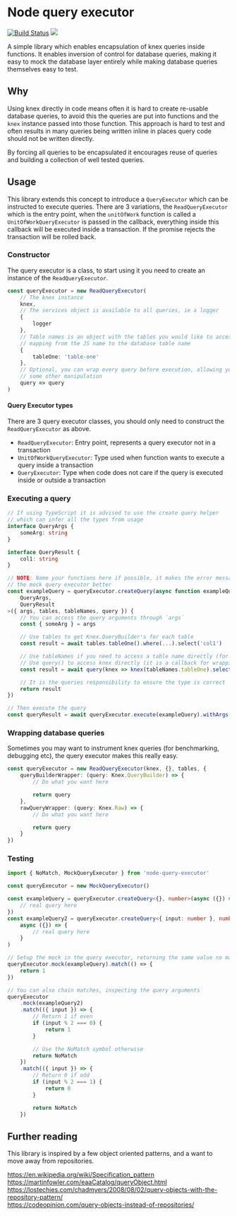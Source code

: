 # Node query executor

[![Build Status](https://travis-ci.com/sevenwestmedia-labs/node-knex-query-executor.svg?branch=master)](https://travis-ci.com/sevenwestmedia-labs/node-knex-query-executor) ![](https://img.shields.io/npm/v/node-knex-query-executor.svg)

A simple library which enables encapsulation of knex queries inside functions. It enables inversion of control for database queries, making it easy to mock the database layer entirely while making database queries themselves easy to test.

## Why

Using knex directly in code means often it is hard to create re-usable database queries, to avoid this the queries are put into functions and the `knex` instance passed into those function. This approach is hard to test and often results in many queries being written inline in places query code should not be written directly.

By forcing all queries to be encapsulated it encourages reuse of queries and building a collection of well tested queries.

## Usage

This library extends this concept to introduce a `QueryExecutor` which can be instructed to execute queries. There are 3 variations, the `ReadQueryExecutor` which is the entry point, when the `unitOfWork` function is called a `UnitOfWorkQueryExecutor` is passed in the callback, everything inside this callback will be executed inside a transaction. If the promise rejects the transaction will be rolled back.

### Constructor

The query executor is a class, to start using it you need to create an instance of the `ReadQueryExecutor`.

```ts
const queryExecutor = new ReadQueryExecutor(
    // The knex instance
    knex,
    // The services object is available to all queries, ie a logger
    {
        logger
    },
    // Table names is an object with the tables you would like to access,
    // mapping from the JS name to the database table name
    {
        tableOne: 'table-one'
    },
    // Optional, you can wrap every query before execution, allowing you to hook in logs or
    // some other manipulation
    query => query
)
```

#### Query Executor types

There are 3 query executor classes, you should only need to construct the `ReadQueryExecutor` as above.

-   `ReadQueryExecutor`: Entry point, represents a query executor not in a transaction
-   `UnitOfWorkQueryExecutor`: Type used when function wants to execute a query inside a transaction
-   `QueryExecutor`: Type when code does not care if the query is executed inside or outside a transaction

### Executing a query

```ts
// If using TypeScript it is advised to use the create query helper
// which can infer all the types from usage
interface QueryArgs {
    someArg: string
}

interface QueryResult {
    col1: string
}

// NOTE: Name your functions here if possible, it makes the error messages when using
// the mock query executor better
const exampleQuery = queryExecutor.createQuery(async function exampleQuery<
    QueryArgs,
    QueryResult
>({ args, tables, tableNames, query }) {
    // You can access the query arguments through `args`
    const { someArg } = args

    // Use tables to get Knex.QueryBuilder's for each table
    const result = await tables.tableOne().where(...).select('col1')

    // Use tableNames if you need to access a table name directly (for joins etc)
    // Use query() to access knex directly (it is a callback for wrapping purposes)
    const result = await query(knex => knex(tableNames.tableOne).select('col1'))

    // It is the queries responsibility to ensure the type is correct
    return result
})

// Then execute the query
const queryResult = await queryExecutor.execute(exampleQuery).withArgs({})
```

### Wrapping database queries

Sometimes you may want to instrument knex queries (for benchmarking, debugging etc), the query executor makes this really easy.

```ts
const queryExecutor = new ReadQueryExecutor(knex, {}, tables, {
    queryBuilderWrapper: (query: Knex.QueryBuilder) => {
        // Do what you want here

        return query
    },
    rawQueryWrapper: (query: Knex.Raw) => {
        // Do what you want here

        return query
    }
})
```

### Testing

```ts
import { NoMatch, MockQueryExecutor } from 'node-query-executor'

const queryExecutor = new MockQueryExecutor()

const exampleQuery = queryExecutor.createQuery<{}, number>(async ({}) => {
    // real query here
})
const exampleQuery2 = queryExecutor.createQuery<{ input: number }, number>(
    async ({}) => {
        // real query here
    }
)

// Setup the mock in the query executor, returning the same value no matter the args
queryExecutor.mock(exampleQuery).match(() => {
    return 1
})

// You can also chain matches, inspecting the query arguments
queryExecutor
    .mock(exampleQuery2)
    .match(({ input }) => {
        // Return 1 if even
        if (input % 2 === 0) {
            return 1
        }

        // Use the NoMatch symbol otherwise
        return NoMatch
    })
    .match(({ input }) => {
        // Return 0 if odd
        if (input % 2 === 1) {
            return 0
        }

        return NoMatch
    })
```

## Further reading

This library is inspired by a few object oriented patterns, and a want to move away from repositories.

https://en.wikipedia.org/wiki/Specification_pattern  
https://martinfowler.com/eaaCatalog/queryObject.html  
https://lostechies.com/chadmyers/2008/08/02/query-objects-with-the-repository-pattern/  
https://codeopinion.com/query-objects-instead-of-repositories/
